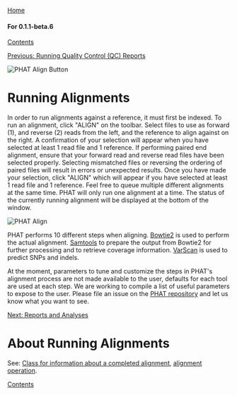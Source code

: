 [Home](https://chgibb.github.io/PHATDocs/)

#### For 0.1.1-beta.6
[Contents](https://chgibb.github.io/PHATDocs/docs/releases/0.1.1-beta.6/home)

[Previous: Running Quality Control (QC) Reports](https://chgibb.github.io/PHATDocs/docs/releases/0.1.1-beta.6/QCReports)

![PHAT Align Button](https://chgibb.github.io//PHATDocs/docs/releases/0.1.1-beta.6/AlignButton.png)

# Running Alignments
In order to run alignments against a reference, it must first be indexed. To run an alignment, click "ALIGN" on the toolbar. Select files to use as forward (1), and reverse (2) reads from the left, and the reference to align against on the right. A confirmation of your selection will appear when you have selected at least 1 read file and 1 reference. If performing paired end alignment, ensure that your forward read and reverse read files have been selected properly. Selecting mismatched files or reversing the ordering of paired files will result in errors or unexpected results. Once you have made your selection, click "ALIGN" which will appear if you have selected at least 1 read file and 1 reference. Feel free to queue multiple different alignments at the same time. PHAT will only run one alignment at a time. The status of the currently running alignment will be displayed at the bottom of the window.

![PHAT Align](https://chgibb.github.io//PHATDocs/docs/releases/0.1.1-beta.6/AlignSelected.png)

PHAT performs 10 different steps when aligning. [Bowtie2](http://bowtie-bio.sourceforge.net/bowtie2/index.shtml) is used to perform the actual alignment. [Samtools](http://www.htslib.org/doc/samtools.html) to prepare the output from Bowtie2 for further processing and to retrieve coverage information. [VarScan](http://dkoboldt.github.io/varscan/) is used to predict SNPs and indels.

At the moment, parameters to tune and customize the steps in PHAT's alignment process are not made available to the user, defaults for each tool are used at each step. We are working to compile a list of useful parameters to expose to the user. Please file an issue on the [PHAT repository](https://github.com/chgibb/PHAT) and let us know what you want to see.

[Next: Reports and Analyses](https://chgibb.github.io/PHATDocs/docs/releases/0.1.1-beta.6/reportsAndAnalyses)

# About Running Alignments
See: [Class for information about a completed alignment](https://github.com/chgibb/PHAT/blob/0.1.1-beta.6/src/req/alignData.ts), [alignment operation](https://github.com/chgibb/PHAT/blob/0.1.1-beta.6/src/req/operations/RunAlignment.ts).

[Contents](https://chgibb.github.io/PHATDocs/docs/releases/0.1.1-beta.6/home)
